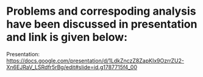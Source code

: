 # Problems and correspoding analysis have been discussed in presentation and link is given below: 

Presentation: https://docs.google.com/presentation/d/1LdkZnczZ8ZapKIx9OzrrZU2-Xn6EJRaV_LSRdfr5rBg/edit#slide=id.g1787715f4_00
